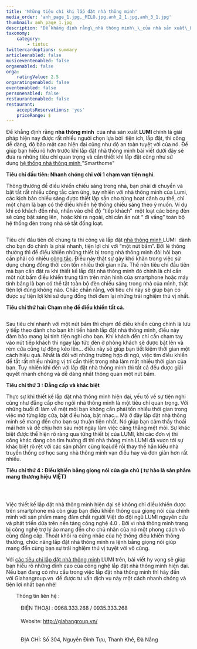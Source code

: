 ```yaml
---
title: 'Những tiêu chí khi lắp đặt nhà thông minh'
media_order: 'anh_page_1.jpg,_MILO.jpg,anh_2_1.jpg,anh_3_1.jpg'
thumbnail: anh_page_1.jpg
description: "Để khẳng định rằng\_nhà thông minh\_\_của nhà sản xuất\_LUMI\_chính là giải pháp hiện nay được rất nhiều người chọn lựa bởi\_ tiện ích, lắp đặt, thi công dễ dàng, độ bảo mật cao hiện đại cũng như độ an toàn tuyệt vời của nó. Để giúp bạn hiểu rõ hơn trước khi lắp đặt nhà thông minh bài viết dưới đây sẽ đưa ra\_những tiêu chí quan trọng và cần thiết khi lắp đặt cũng như sử dụng\_hệ thống nhà thông minh\_\"Smarthome\""
taxonomy:
    category:
        - tintuc
twittercardoptions: summary
articleenabled: false
musiceventenabled: false
orgaenabled: false
orga:
    ratingValue: 2.5
orgaratingenabled: false
eventenabled: false
personenabled: false
restaurantenabled: false
restaurant:
    acceptsReservations: 'yes'
    priceRange: $
---
```


<p>Để khẳng định rằng&nbsp;<strong>nh&agrave; th&ocirc;ng minh&nbsp;&nbsp;</strong>của nh&agrave; sản xuất&nbsp;<strong>LUMI&nbsp;</strong>ch&iacute;nh l&agrave; giải ph&aacute;p hiện nay được rất nhiều người chọn lựa bởi&nbsp; tiện &iacute;ch, lắp đặt, thi c&ocirc;ng dễ d&agrave;ng, độ bảo mật cao hiện đại cũng như độ an to&agrave;n tuyệt vời của n&oacute;. Để gi&uacute;p bạn hiểu r&otilde; hơn trước khi lắp đặt nh&agrave; th&ocirc;ng minh b&agrave;i viết dưới đ&acirc;y sẽ đưa ra&nbsp;những ti&ecirc;u ch&iacute; quan trọng v&agrave; cần thiết khi lắp đặt cũng như sử dụng&nbsp;<a href="http://csit.vn/he-thong-nha-thong-minh-smarthome-hien-dai-tien-nghi-nhat.html" target="_blank" rel="noopener">hệ thống nh&agrave; th&ocirc;ng minh&nbsp;</a>"Smarthome"</p>
<p><strong>Ti&ecirc;u ch&iacute; đầu ti&ecirc;n: Nhanh ch&oacute;ng chỉ với 1 chạm vạn tiện nghi</strong>.</p>
<p>Th&ocirc;ng thường để điều khiển chiếu s&aacute;ng trong nh&agrave;, bạn phải di chuyển v&agrave; bật tắt rất nhiều c&ocirc;ng tắc cảm ứng, tuy nhi&ecirc;n với nh&agrave; th&ocirc;ng minh của Lumi, c&aacute;c kịch bản chiếu s&aacute;ng được thiết lập sẵn cho từng hoạt cảnh cụ thể, chỉ một chạm l&agrave; bạn c&oacute; thể điều khiển hệ thống chiếu s&aacute;ng theo &yacute; muốn. V&iacute; dụ khi c&oacute; kh&aacute;ch đến nh&agrave;, nhấn v&agrave;o chế độ &ldquo;tiếp kh&aacute;ch&rdquo;&nbsp; một loạt c&aacute;c b&oacute;ng đ&egrave;n sẽ c&ugrave;ng bật s&aacute;ng l&ecirc;n, &nbsp;hoặc khi ra ngo&agrave;i, chỉ cần ấn n&uacute;t &ldquo; đi vắng&rdquo; to&agrave;n bộ hệ thống đ&egrave;n trong nh&agrave; sẽ tắt đồng loạt.</p>
<p><img src="/newv1/tin-tuc/nhung-tieu-chi-khi-lap-dat-nha-thong-minh/anh_3_1.jpg" alt="" /></p>
<p>Ti&ecirc;u ch&iacute; đầu ti&ecirc;n để ch&uacute;ng ta thi c&ocirc;ng v&agrave; lắp đặt&nbsp;<a href="http://csit.vn/thiet-bi-nha-thong-minh-smarthome-giai-phap-toi-uu-cho-gia-dinh-cua-ban.html" target="_blank" rel="noopener">nh&agrave; th&ocirc;ng minh&nbsp;</a>LUMI&nbsp;&nbsp;d&agrave;nh cho bạn đ&oacute; ch&iacute;nh l&agrave; phải nhanh, tiện lợi chỉ với &ldquo;một n&uacute;t bấm&rdquo;. Bởi lẽ th&ocirc;ng thường th&igrave; để điều khiển những thiết bị trong nh&agrave; th&ocirc;ng minh đ&ograve;i hỏi bạn cần phải c&oacute; nhiều&nbsp;<a title="c&ocirc;ng tắc" href="http://csit.vn/loai-thiet-bi-smart-home/cong-tac-thong-minh">c&ocirc;ng tắc</a>. Điều n&agrave;y thật sự g&acirc;y kh&oacute; khăn trong việc sử dụng ch&uacute;ng đồng thời c&ograve;n tốn nhiều thời gian nữa. Thế n&ecirc;n ti&ecirc;u ch&iacute; đầu ti&ecirc;n m&agrave; bạn cần đặt ra khi thiết kế lắp đặt nh&agrave; th&ocirc;ng minh đ&oacute; ch&iacute;nh l&agrave; chỉ cần một n&uacute;t bấm điều khiển trung t&acirc;m tr&ecirc;n m&agrave;n h&igrave;nh của smartphone hoặc m&aacute;y t&iacute;nh bảng l&agrave; bạn c&oacute; thể tắt to&agrave;n bộ đ&egrave;n chiếu s&aacute;ng trong nh&agrave; của m&igrave;nh, thật tiện lợi đ&uacute;ng kh&ocirc;ng n&agrave;o. Chắc chắn rằng, với ti&ecirc;u ch&iacute; n&agrave;y sẽ gi&uacute;p bạn c&oacute; được sự tiện lợi khi sử dụng đồng thời đem lại những trải nghiệm th&uacute; vị nhất.</p>
<p><strong>Ti&ecirc;u ch&iacute; thứ hai: Chạm nhẹ để điều khiển tất cả.</strong></p>
<p><img src="/newv1/tin-tuc/nhung-tieu-chi-khi-lap-dat-nha-thong-minh/anh_2_1.jpg" alt="" /></p>
<p>Sau ti&ecirc;u ch&iacute; nhanh với một n&uacute;t bấm th&igrave; chạm để điều khiển cũng ch&iacute;nh l&agrave; lưu &yacute; tiếp theo d&agrave;nh cho bạn khi tiến h&agrave;nh lắp đặt nh&agrave; th&ocirc;ng minh, điều n&agrave;y đảm bảo mang lại t&iacute;nh tiện nghi cho bạn. Khi kh&aacute;ch đến chỉ cần chạm tay v&agrave;o n&uacute;t tiếp kh&aacute;ch th&igrave; ngay lập tức đ&egrave;n ở ph&ograve;ng kh&aacute;ch sẽ được bật l&ecirc;n v&agrave; r&egrave;m cửa cũng tự động k&eacute;o l&ecirc;n&hellip; điều n&agrave;y sẽ gi&uacute;p bạn tiết kiệm thời gian một c&aacute;ch hiệu quả. Nhất l&agrave; đối với những trường hợp đi ngủ, việc t&igrave;m điều khiển để tắt rất nhiều những vị tr&iacute; cần thiết trong nh&agrave; l&agrave;m mất nhiều thời gian của bạn. Tuy nhi&ecirc;n khi đến với lắp đặt nh&agrave; th&ocirc;ng minh th&igrave; tất cả đều được giải quyết nhanh ch&oacute;ng v&agrave; dễ d&agrave;ng nhất th&ocirc;ng quan một n&uacute;t bấm.</p>
<p><strong>Ti&ecirc;u ch&iacute; thứ 3 : Đẳng cấp v&agrave; kh&aacute;c biệt</strong></p>
<p>Thực sự khi thiết kế lắp đặt nh&agrave; th&ocirc;ng minh hiện đại, yếu tố về sự tiện nghi cũng như đẳng cấp cho ng&ocirc;i nh&agrave; th&ocirc;ng minh l&agrave; một ti&ecirc;u ch&iacute; quan trọng. Với những buổi đi l&agrave;m về mệt mỏi bạn kh&ocirc;ng cần phải tốn nhiều thời gian trong việc mở từng lớp cửa, bật điều h&ograve;a, bật nhạc&hellip; M&agrave; ở đ&acirc;y lắp đặt nh&agrave; th&ocirc;ng minh sẽ mang đến cho bạn sự thuận tiện nhất. N&oacute; gi&uacute;p bạn cảm thấy thoải m&aacute;i hơn v&agrave; dễ chịu hơn sau một ng&agrave;y l&agrave;m việc căng thẳng mệt mỏi. Sự kh&aacute;c biệt được thể hiện r&otilde; r&agrave;ng qua từng thiết bị của LUMI, khi c&aacute;c đơn vị thi c&ocirc;ng kh&aacute;c đang c&ograve;n tim hướng đi th&igrave; nh&agrave; th&ocirc;ng minh LUMI đ&atilde; vươn tới sự kh&aacute;c biệt r&otilde; rệt với c&aacute;c sản phẩm c&ugrave;ng loại.để rồi thay thế hẳn kiểu nh&agrave; truyền thống cơ học sang nh&agrave; th&ocirc;ng minh vạn điều hay v&agrave; đơn giản hơn rất nhiều.</p>
<p><strong>Ti&ecirc;u ch&iacute; thứ 4 : Điều khiển bằng giọng n&oacute;i của gia chủ ( tự h&agrave;o l&agrave; sản phẩm mang thương hiệu VIỆT)</strong></p>
<p>&nbsp;</p>
<p><img src="/newv1/tin-tuc/nhung-tieu-chi-khi-lap-dat-nha-thong-minh/_MILO.jpg" alt="" /></p>
<p>Việc thiết kế lắp đặt nh&agrave; th&ocirc;ng minh hiện đại sẽ kh&ocirc;ng chỉ điều khiển được tr&ecirc;n smartphone m&agrave; c&ograve;n gi&uacute;p bạn điều khiển th&ocirc;ng qua giọng n&oacute;i của ch&iacute;nh m&igrave;nh với sản phẩm mang đ&acirc;m chất người Việt do đội ngũ LUMI nguy&ecirc;n cứu v&agrave; ph&aacute;t triển dứa tr&ecirc;n nền tảng c&ocirc;ng nghệ 4.0 . Bởi v&igrave; nh&agrave; th&ocirc;ng minh trang bị c&ocirc;ng nghệ trợ l&yacute; ảo mang đến cho chủ nh&acirc;n của n&oacute; một phong c&aacute;ch v&ocirc; c&ugrave;ng đẳng cấp. Tho&aacute;t khỏi ra cứng nhắc của hệ thống điều khiển th&ocirc;ng thường, chức năng lắp đặt nh&agrave; th&ocirc;ng minh ra lệnh bằng giọng n&oacute;i gi&uacute;p mang đến c&ugrave;ng bạn sự trải nghiệm th&uacute; vị tuyệt vời v&ocirc; c&ugrave;ng.</p>
<p>Với&nbsp;<a href="http://csit.vn/4-tieu-chi-lap-dat-nha-thong-minh-hien-dai-nhat-hien-nay.html">c&aacute;c ti&ecirc;u ch&iacute; lắp đặt nh&agrave; th&ocirc;ng minh</a>&nbsp;LUMI&nbsp;tr&ecirc;n, b&agrave;i viết hy vọng sẽ gi&uacute;p bạn hiểu r&otilde; những đỉnh cao của c&ocirc;ng nghệ lắp đặt nh&agrave; th&ocirc;ng minh hiện đại. Nếu bạn đang c&oacute; nhu cầu trong việc lắp đặt nh&agrave; th&ocirc;ng minh th&igrave; h&atilde;y đến với&nbsp;Giahangroup.vn&nbsp;&nbsp;để được tư vấn dịch vụ n&agrave;y một c&aacute;ch nhanh ch&oacute;ng v&agrave; tiện lợi nhất bạn nh&eacute;!</p>
<p>&nbsp; &nbsp; &nbsp; &nbsp;Th&ocirc;ng tin li&ecirc;n hệ :</p>
<p>&nbsp; &nbsp; &nbsp;<span class="_5mfr _47e3"><img class="img" src="https://static.xx.fbcdn.net/images/emoji.php/v9/f22/1/16/260e.png" alt="" width="16" height="16" />&nbsp;</span>ĐIỆN THOẠI : 0968.333.268 / 0935.333.268<span class="text_exposed_show"><br /><span class="_5mfr _47e3">&nbsp; &nbsp;</span><br /><span class="_5mfr _47e3">&nbsp; &nbsp; &nbsp;<img class="img" src="https://static.xx.fbcdn.net/images/emoji.php/v9/f8f/1/16/2734.png" alt="" width="16" height="16" />&nbsp;</span>Website:&nbsp;<a href="http://giahangroup.vn/" target="_blank" rel="noopener nofollow" data-ft="{&quot;tn&quot;:&quot;-U&quot;}" data-lynx-mode="async" data-lynx-uri="https://l.facebook.com/l.php?u=http%3A%2F%2Fgiahangroup.vn%2F&amp;h=AT0QZiX1VJoafic_QDrcsTULPdpsnjec7YizKl9NxuQ_A804GGP4fRlQN_Ql4WBWOcwzOrdyQ_TNWsgnJ2Dpf9Y3vq0m0SlGQlk60Xly7h-O-ojMU2iLrE_wv8ThoyvX9GK49WiFFxGJfSYhq_aYVTuVjwjs6BzmP6zmzhPWiOUWN2ktqaZeLaAYeBn4vSczc7iVJ7Tpz1YAuKXAa1XKlXNQmA90yaxD6sFR6I7_VLeARMoKMUk00ac0NvmawtSueCfjEIov1E9Wj-dRsvRjNMmL1v9n1u7RjhiJ_kO8lvf664j6ofb8dFHlcBmr41SDxO9oKHBV1mO68yRL33szb5005BkIjEXZCossTIZY_8X_4AmCF8Y-ub7RnhBrElEr353-oQpnaJP-G_Tdw_RZ">http://giahangroup.vn/</a>&nbsp;</span></p>
<p><span class="text_exposed_show"><br /><span class="_5mfr _47e3">&nbsp; &nbsp; &nbsp;<img class="img" src="https://static.xx.fbcdn.net/images/emoji.php/v9/f8f/1/16/2734.png" alt="" width="16" height="16" />&nbsp;</span>ĐỊA CHỈ: Số 304, Nguyễn Đ&igrave;nh Tựu, Thanh Kh&ecirc;, Đ&agrave; Nẵng</span></p>